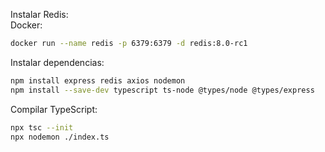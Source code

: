 Instalar Redis:  
Docker:  
```bash
docker run --name redis -p 6379:6379 -d redis:8.0-rc1
```

Instalar dependencias:  
```bash
npm install express redis axios nodemon
npm install --save-dev typescript ts-node @types/node @types/express
```

Compilar TypeScript:  
```bash
npx tsc --init
npx nodemon ./index.ts
```

